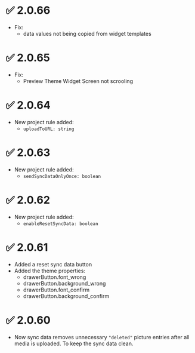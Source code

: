# ✅ 2.0.66

- Fix:
  - <SelectionInput /> data values not being copied from widget templates 


# ✅ 2.0.65

- Fix:
  - Preview Theme Widget Screen not scrooling


# ✅ 2.0.64

- New project rule added:
  - `uploadToURL: string`


# ✅ 2.0.63

- New project rule added:
  - `sendSyncDataOnlyOnce: boolean`


# ✅ 2.0.62

- New project rule added:
  - `enableResetSyncData: boolean`


# ✅ 2.0.61

- Added a reset sync data button
- Added the theme properties:
  - drawerButton.font_wrong
  - drawerButton.background_wrong
  - drawerButton.font_confirm
  - drawerButton.background_confirm


# ✅ 2.0.60

- Now sync data removes unnecessary `"deleted"` picture entries after all media is uploaded. To keep the sync data clean.